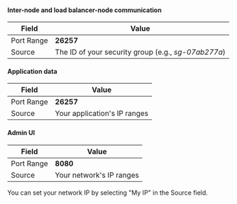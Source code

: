 #### Inter-node and load balancer-node communication

 Field | Value
-------|-------------------
 Port Range | **26257**
 Source | The ID of your security group (e.g., *sg-07ab277a*)

#### Application data

 Field | Value
-------|-------------------
 Port Range | **26257**
 Source | Your application's IP ranges

#### Admin UI

 Field | Value
-------|-------------------
 Port Range | **8080**
 Source | Your network's IP ranges

You can set your network IP by selecting "My IP" in the Source field.